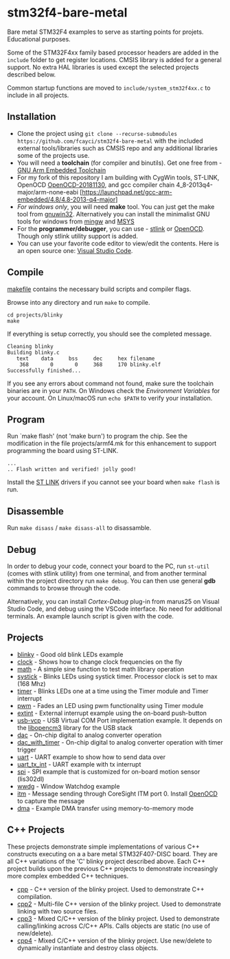 # stm32f4-bare-metal

Bare metal STM32F4 examples to serve as starting points for projets. Educational purposes.

Some of the STM32F4xx family based processor headers are added in the `include` folder to get 
register locations. CMSIS library is added for a general support. No extra HAL libraries is used except the selected projects described below.

Common startup functions are moved to `include/system_stm32f4xx.c` to include in all projects.

## Installation

- Clone the project using `git clone --recurse-submodules https://github.com/fcayci/stm32f4-bare-metal`
with the included external tools/libraries such as CMSIS repo and any additional libraries some of the projects use.
- You will need a **toolchain** (for compiler and binutils). Get one free from - [GNU Arm Embedded Toolchain](https://developer.arm.com/open-source/gnu-toolchain/gnu-rm/downloads)
- For my fork of this repository I am building with CygWin tools, ST-LINK, OpenOCD [OpenOCD-20181130](https://gnutoolchains.com/arm-eabi/openocd/), and gcc compiler chain 4_8-2013q4-major/arm-none-eabi [https://launchpad.net/gcc-arm-embedded/4.8/4.8-2013-q4-major]
- *For windows only*, you will need **make** tool. You can just get the make tool from [gnuwin32](http://gnuwin32.sourceforge.net/packages/make.htm). Alternatively you can install the minimalist GNU tools for windows from [mingw](https://mingw-w64.org/) and [MSYS](https://www.msys2.org/)
- For the **programmer/debugger**, you can use - [stlink](https://github.com/texane/stlink) or [OpenOCD](http://openocd.org/). Though only stlink utility support is added.
- You can use your favorite code editor to view/edit the contents. Here is an open source one: [Visual Studio Code](https://code.visualstudio.com/).

## Compile

[makefile](projects/armf4.mk) contains the necessary build scripts and compiler flags.

Browse into any directory and run `make` to compile.

```
cd projects/blinky
make
```

If everything is setup correctly, you should see the completed message.
```
Cleaning blinky
Building blinky.c
   text    data     bss     dec     hex filename
    368	      0	      0	    368	    170	blinky.elf
Successfully finished...
```

If you see any errors about command not found, make sure the toolchain binaries are in your `PATH`. On Windows check the *Environment Variables* for your account. On Linux/macOS run `echo $PATH` to verify your installation.

## Program

Run `make flash' (not 'make burn') to program the chip. See the modification in the file projects/armf4.mk for this enhancement to support programming the board using ST-LINK.
```
...
.. Flash written and verified! jolly good!
```

Install the [ST LINK](https://www.st.com/en/development-tools/st-link-v2.html) drivers if you cannot see your board when `make flash` is run.

## Disassemble

Run `make disass` / `make disass-all` to disassamble.

## Debug

In order to debug your code, connect your board to the PC, run `st-util` (comes with stlink utility) from one terminal, and from another terminal within the project directory run `make debug`. You can then use general **gdb** commands to browse through the code.

Alternatively, you can install *Cortex-Debug* plug-in from marus25 on Visual Studio Code, and debug using the VSCode interface. No need for additional terminals. An example launch script is given with the code.

## Projects

* [blinky](projects/blinky/) - Good old blink LEDs example
* [clock](projects/clock/) - Shows how to change clock frequencies on the fly
* [math](projects/math/) - A simple sine function to test math library operation
* [systick](projects/systick/) - Blinks LEDs using systick timer. Processor clock is set to max (168 Mhz)
* [timer](projects/timer/) - Blinks LEDs one at a time using the Timer module and Timer interrupt
* [pwm](projects/pwm/) - Fades an LED using pwm functionality using Timer module
* [extint](projects/extint/) - External interrupt example using the on-board push-button
* [usb-vcp](projects/usb-vcp/) - USB Virtual COM Port implementation example. It depends on the [libopencm3](https://github.com/libopencm3/libopencm3) library for the USB stack
* [dac](projects/dac/) - On-chip digital to analog converter operation
* [dac_with_timer](projects/dac_with_timer/) - On-chip digital to analog converter operation with timer trigger
* [uart](projects/uart/) - UART example to show how to send data over
* [uart_tx_int](projects/uart_tx_int/) - UART example with tx interrupt
* [spi](projects/spi/) - SPI example that is customized for on-board motion sensor (lis302dl)
* [wwdg](projects/wwdg/) - Window Watchdog example
* [itm](projects/itm/) - Message sending through CoreSight ITM port 0. Install [OpenOCD](http://openocd.org/) to capture the message
* [dma](projects/dma/) - Example DMA transfer using memory-to-memory mode

## C++ Projects

These projects demonstrate simple implementations of various C++ constructs executing on a a bare metal STM32F407-DISC board. They are all C++ variations of the 'C' blinky project described above. Each C++ project builds upon the previous C++ projects to demonstrate increasingly more complex embedded C++ techniques.

* [cpp](projects/cpp/) - C++ version of the blinky project. Used to demonstrate C++ compilation.
* [cpp2](projects/cpp2/) - Multi-file C++ version of the blinky project. Used to demonstrate linking with two source files.
* [cpp3](projects/cpp3/) - Mixed C/C++ version of the blinky project. Used to demonstrate calling/linking across C/C++ APIs. Calls objects are static (no use of new/delete).
* [cpp4](projects/cpp4/) - Mixed C/C++ version of the blinky project. Use new/delete to dynamically instantiate and destroy class objects.

